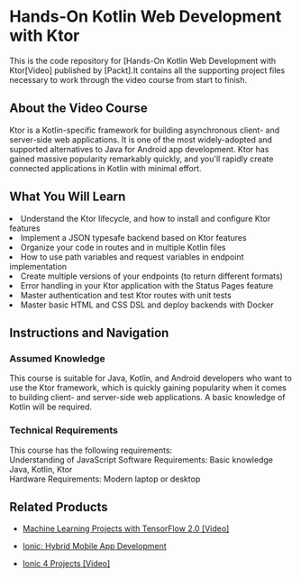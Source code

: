 
# Hands-On Kotlin Web Development with Ktor
This is the code repository for [Hands-On Kotlin Web Development with Ktor[Video] published by [Packt].It contains all the supporting project files necessary to work through the video course from start to finish.



## About the Video Course
Ktor is a Kotlin-specific framework for building asynchronous client- and server-side web applications. It is one of the most widely-adopted and supported alternatives to Java for Android app development. Ktor has gained massive popularity remarkably quickly, and you'll rapidly create connected applications in Kotlin with minimal effort.	

<H2>What You Will Learn</H2>
<DIV class=book-info-will-learn-text>
<LI>Understand the Ktor lifecycle, and how to install and configure Ktor features
<LI>Implement a JSON typesafe backend based on Ktor features
<LI>Organize your code in routes and in multiple Kotlin files
<LI>How to use path variables and request variables in endpoint implementation
<LI>Create multiple versions of your endpoints (to return different formats)
<LI>Error handling in your Ktor application with the Status Pages feature
<LI>Master authentication and test Ktor routes with unit tests
<LI>Master basic HTML and CSS DSL and deploy backends with Docker
</UL></DIV>



## Instructions and Navigation
### Assumed Knowledge
This course is suitable for Java, Kotlin, and Android developers who want to use the Ktor framework, which is quickly gaining popularity when it comes to building client- and server-side web applications. A basic knowledge of Kotlin will be required.	


### Technical Requirements
This course has the following requirements:<br/>
Understanding of JavaScript
Software Requirements: Basic knowledge Java, Kotlin, Ktor <br/>
Hardware Requirements: Modern laptop or desktop <br/> 







## Related Products
* [Machine Learning Projects with TensorFlow 2.0 [Video]](https://www.packtpub.com/in/data/machine-learning-projects-with-tensorflow-2-0-video)


* [Ionic: Hybrid Mobile App Development](https://www.packtpub.com/application-development/ionic-hybrid-mobile-app-development)


* [Ionic 4 Projects [Video]](https://www.packtpub.com/mobile/ionic-4-projects-video)
